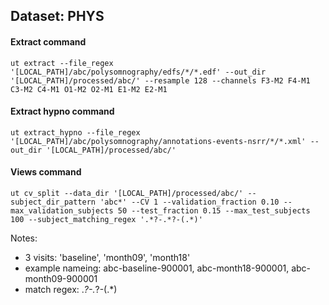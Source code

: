 ## Dataset: PHYS

#### Extract command
```
ut extract --file_regex '[LOCAL_PATH]/abc/polysomnography/edfs/*/*.edf' --out_dir '[LOCAL_PATH]/processed/abc/' --resample 128 --channels F3-M2 F4-M1 C3-M2 C4-M1 O1-M2 O2-M1 E1-M2 E2-M1
```

#### Extract hypno command
```
ut extract_hypno --file_regex '[LOCAL_PATH]/abc/polysomnography/annotations-events-nsrr/*/*.xml' --out_dir '[LOCAL_PATH]/processed/abc/'
```

#### Views command
```
ut cv_split --data_dir '[LOCAL_PATH]/processed/abc/' --subject_dir_pattern 'abc*' --CV 1 --validation_fraction 0.10 --max_validation_subjects 50 --test_fraction 0.15 --max_test_subjects 100 --subject_matching_regex '.*?-.*?-(.*)'
```

Notes: 
- 3 visits: 'baseline', 'month09', 'month18'
- example nameing: abc-baseline-900001, abc-month18-900001, abc-month09-900001
- match regex: .*?-.*?-(.*)
